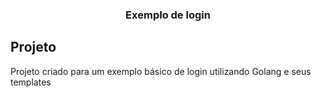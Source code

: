 <h3 align="center">
  Exemplo de login
</h3>

## Projeto
Projeto criado para um exemplo básico de login utilizando Golang e seus templates

